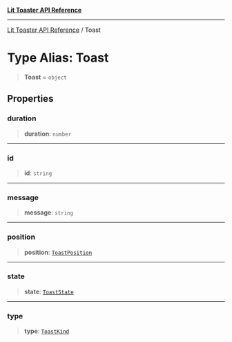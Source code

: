 [**Lit Toaster API Reference**](../README.md)

***

[Lit Toaster API Reference](../README.md) / Toast

# Type Alias: Toast

> **Toast** = `object`

## Properties

### duration

> **duration**: `number`

***

### id

> **id**: `string`

***

### message

> **message**: `string`

***

### position

> **position**: [`ToastPosition`](ToastPosition.md)

***

### state

> **state**: [`ToastState`](ToastState.md)

***

### type

> **type**: [`ToastKind`](ToastKind.md)
